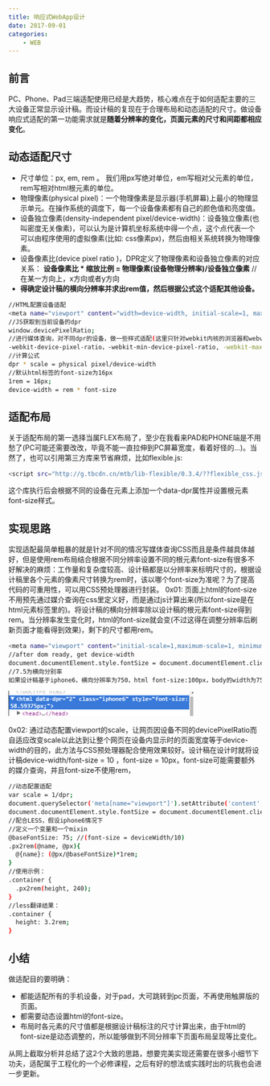 ```yaml
---
title: 响应式WebApp设计
date: 2017-09-01
categories:
	- WEB
---
```

## 前言
PC、Phone、Pad三端适配使用已经是大趋势，核心难点在于如何适配主要的三大设备正常显示设计稿。而设计稿的复现在于合理布局和动态适配的尺寸。做设备响应式适配的第一功能需求就是**随着分辨率的变化，页面元素的尺寸和间距都相应变化**。

## 动态适配尺寸
- 尺寸单位：px, em, rem 。
我们用px写绝对单位，em写相对父元素的单位，rem写相对html根元素的单位。
- 物理像素(physical pixel)：一个物理像素是显示器(手机屏幕)上最小的物理显示单元。在操作系统的调度下，每一个设备像素都有自己的颜色值和亮度值。
- 设备独立像素(density-independent pixel/device-width)：设备独立像素(也叫密度无关像素)，可以认为是计算机坐标系统中得一个点，这个点代表一个可以由程序使用的虚拟像素(比如: css像素px)，然后由相关系统转换为物理像素。
- 设备像素比(device pixel ratio )，DPR定义了物理像素和设备独立像素的对应关系：
**设备像素比 * 缩放比例 = 物理像素(设备物理分辨率)/设备独立像素** //在某一方向上，x方向或者y方向
- **得确定设计稿的横向分辨率并求出rem值，然后根据公式这个适配其他设备。**

``` bash
//HTML配置设备适配
<meta name="viewport" content="width=device-width, initial-scale=1, maximum-scale=1, user-scalable=no">
//JS获取到当前设备的dpr
window.devicePixelRatio; 
//进行媒体查询，对不同dpr的设备，做一些样式适配(这里只针对webkit内核的浏览器和webview)
-webkit-device-pixel-ratio，-webkit-min-device-pixel-ratio, -webkit-max-device-pixel-ratio
//计算公式
dpr * scale = physical pixel/device-width
//默认html标签的font-size为16px
1rem = 16px;
device-width = rem * font-size
```

## 适配布局
关于适配布局的第一选择当属FLEX布局了，至少在我看来PAD和PHONE端是不用愁了(PC可能还需要改改，毕竟不能一直拉伸到PC屏幕宽度，看着好怪的...)。当然了，也可以引用第三方库来节省麻烦，比如flexible.js:
``` bash
<script src="http://g.tbcdn.cn/mtb/lib-flexible/0.3.4/??flexible_css.js,flexible.js"></script>
```
这个库执行后会根据不同的设备在元素上添加一个data-dpr属性并设置根元素font-size样式。

## 实现思路
实现适配最简单粗暴的就是针对不同的情况写媒体查询CSS而且是条件越具体越好，但是使用rem布局结合根据不同分辨率设置不同的根元素font-size有很多不好解决的麻烦：工作量和复杂度较高、设计稿都是以分辨率来标明尺寸的，根据设计稿里各个元素的像素尺寸转换为rem时，该以哪个font-size为准呢？为了提高代码的可重用性，可以用CSS预处理器进行封装。
0x01:
页面上html的font-size不用预先通过媒介查询在css里定义好，而是通过js计算出来(所以font-size是在html元素标签里的)。将设计稿的横向分辨率除以设计稿的根元素font-size得到rem。当分辨率发生变化时，html的font-size就会变(不过这得在调整分辨率后刷新页面才能看得到效果)，剩下的尺寸都用rem。
``` bash
<meta name="viewport" content="initial-scale=1,maximum-scale=1, minimum-scale=1">
//after dom ready, get device-width
document.documentElement.style.fontSize = document.documentElement.clientWidth/7.5 + 'px';
//7.5为横向分别率
如果设计稿基于iphone6，横向分辨率为750，html font-size:100px，body的width为750/100 = 7.5rem
```
<img src="/img/适配布局1.png" />

0x02:
通过动态配置viewport的scale，让网页因设备不同的devicePixelRatio而自适应改变scale以此达到让整个网页在设备内显示时的页面宽度等于device-width的目的，此方法与CSS预处理器配合使用效果较好。设计稿在设计时就将设计稿device-width/font-size = 10 ，font-size = 10px，font-size可能需要额外的媒介查询，并且font-size不使用rem，
``` bash
//动态配置适配
var scale = 1/dpr;
document.querySelector('meta[name="viewport"]').setAttribute('content','initial-scale=' + scale + ', maximum-scale=' + scale + ', minimum-scale=' + scale + ', user-scalable=no');
document.documentElement.style.fontSize = document.documentElement.clientWidth/10 + 'px';
//配合LESS，假设iphone6情况下
//定义一个变量和一个mixin
@baseFontSize: 75; //(font-size = deviceWidth/10)
.px2rem(@name, @px){
  @{name}: (@px/@baseFontSize)*1rem;
}
//使用示例：
.container {
  .px2rem(height, 240);
}
//less翻译结果：
.container {
  height: 3.2rem;
}
```

## 小结
做适配目的要明确：
- 都能适配所有的手机设备，对于pad，大可跳转到pc页面，不再使用触屏版的页面。
- 都需要动态设置html的font-size。
- 布局时各元素的尺寸值都是根据设计稿标注的尺寸计算出来，由于html的font-size是动态调整的，所以能够做到不同分辨率下页面布局呈现等比变化。

从网上截取分析并总结了这2个大致的思路，想要完美实现还需要在很多小细节下功夫，适配属于工程化的一个必修课程，之后有好的想法或实践时出的坑我也会进一步更新。
